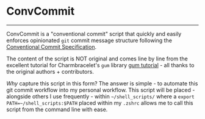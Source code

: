 # ConvCommit 
---

ConvCommit is a "conventional commit" script that quickly and easily enforces opinionated `git` commit message structure following the [Conventional Commit Specification](https://www.conventionalcommits.org/en/v1.0.0/#specification).

The content of the script is NOT original and comes line by line from the excellent tutorial for Charmbracelet's `gum` library [gum tutorial](https://github.com/charmbracelet/gum#tutorial) - all thanks to the original authors + contributors.

_Why_ capture this script in this form? The answer is simple - to automate this git commit workflow into my personal workflow. This script will be placed - alongside others I use frequently - within `~/shell_scripts/` where a `export PATH=~/shell_scripts:$PATH` placed within my `.zshrc` allows me to call this script from the command line with ease.
